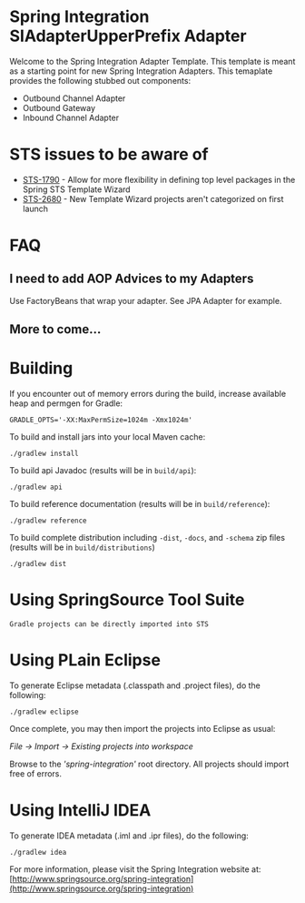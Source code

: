 Spring Integration SIAdapterUpperPrefix Adapter
=================================================

Welcome to the Spring Integration Adapter Template. This template is meant as a starting point for new Spring Integration Adapters. This temaplate provides the following
stubbed out components:

* Outbound Channel Adapter
* Outbound Gateway
* Inbound Channel Adapter

# STS issues to be aware of

* [STS-1790](https://issuetracker.springsource.com/browse/STS-1790) - Allow for more flexibility in defining top level packages in the Spring STS Template Wizard
* [STS-2680](https://issuetracker.springsource.com/browse/STS-2680) - New Template Wizard projects aren't categorized on first launch

# FAQ

## I need to add AOP Advices to my Adapters

Use FactoryBeans that wrap your adapter. See JPA Adapter for example.

## More to come...

# Building

If you encounter out of memory errors during the build, increase available heap and permgen for Gradle:

    GRADLE_OPTS='-XX:MaxPermSize=1024m -Xmx1024m'

To build and install jars into your local Maven cache:

    ./gradlew install

To build api Javadoc (results will be in `build/api`):

    ./gradlew api

To build reference documentation (results will be in `build/reference`):

    ./gradlew reference

To build complete distribution including `-dist`, `-docs`, and `-schema` zip files (results will be in `build/distributions`)

    ./gradlew dist

# Using SpringSource Tool Suite

	Gradle projects can be directly imported into STS

# Using PLain Eclipse

To generate Eclipse metadata (.classpath and .project files), do the following:

    ./gradlew eclipse

Once complete, you may then import the projects into Eclipse as usual:

 *File -> Import -> Existing projects into workspace*

Browse to the *'spring-integration'* root directory. All projects should import
free of errors.

# Using IntelliJ IDEA

To generate IDEA metadata (.iml and .ipr files), do the following:

    ./gradlew idea

For more information, please visit the Spring Integration website at:
[http://www.springsource.org/spring-integration](http://www.springsource.org/spring-integration)

